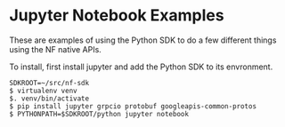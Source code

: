 Jupyter Notebook Examples
========================

These are examples of using the Python SDK to do a few different
things using the NF native APIs.

To install, first install jupyter and add the Python SDK to its
envronment.  

```
SDKROOT=~/src/nf-sdk
$ virtualenv venv
$. venv/bin/activate
$ pip install jupyter grpcio protobuf googleapis-common-protos
$ PYTHONPATH=$SDKROOT/python jupyter notebook
```